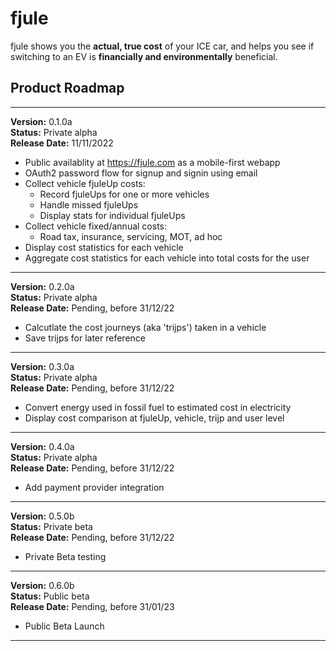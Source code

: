 # fjule

fjule shows you the **actual, true cost** of your ICE car, and helps you see if switching to an EV is **financially and environmentally** beneficial.

## Product Roadmap

___

**Version:** 0.1.0a\
**Status:** Private alpha\
**Release Date:** 11/11/2022

* Public availablity at https://fjule.com as a mobile-first webapp
* OAuth2 password flow for signup and signin using email
* Collect vehicle fjuleUp costs:
  * Record fjuleUps for one or more vehicles
  * Handle missed fjuleUps
  * Display stats for individual fjuleUps
* Collect vehicle fixed/annual costs:
  * Road tax, insurance, servicing, MOT, ad hoc
* Display cost statistics for each vehicle
* Aggregate cost statistics for each vehicle into total costs
  for the user

___

**Version:** 0.2.0a\
**Status:** Private alpha\
**Release Date:** Pending, before 31/12/22

* Calcutlate the cost journeys (aka 'trijps') taken in a vehicle
* Save trijps for later reference

___

**Version:** 0.3.0a\
**Status:** Private alpha\
**Release Date:** Pending, before 31/12/22

* Convert energy used in fossil fuel to estimated cost in electricity
* Display cost comparison at fjuleUp, vehicle, trijp and user level

___

**Version:** 0.4.0a\
**Status:** Private alpha\
**Release Date:** Pending, before 31/12/22

* Add payment provider integration

___

**Version:** 0.5.0b\
**Status:** Private beta\
**Release Date:** Pending, before 31/12/22

* Private Beta testing

___

**Version:** 0.6.0b\
**Status:** Public beta\
**Release Date:** Pending, before 31/01/23

* Public Beta Launch

___